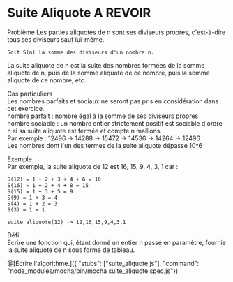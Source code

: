 # Suite Aliquote A REVOIR
  Problème
  Les parties aliquotes de n sont ses diviseurs propres, c'est-à-dire tous ses diviseurs sauf lui-même.
  
    Soit S(n) la somme des diviseurs d'un nombre n.
  
  La suite aliquote de n est la suite des nombres formées de la somme aliquote de n, puis de la somme aliquote de ce nombre, puis la somme aliquote de ce nombre, etc.
  
  Cas particuliers
  <br/>Les nombres parfaits et sociaux ne seront pas pris en considération dans cet exercice.
  <br/>nombre parfait : nombre égal à la somme de ses diviseurs propres
  <br/>nombre sociable : un nombre entier strictement positif est sociable d'ordre n si sa suite aliquote est fermée et compte n maillons. <br/>Par exemple : 12496 -> 14288 -> 15472 -> 14536 -> 14264 -> 12496
  <br/>Les nombres dont l'un des termes de la suite aliquote dépasse 10^6
  
  Exemple
  <br/>Par exemple, la suite aliquote de 12 est 16, 15, 9, 4, 3, 1 car :
  
    S(12) = 1 + 2 + 3 + 4 + 6 = 16
    S(16) = 1 + 2 + 4 + 8 = 15
    S(15) = 1 + 3 + 5 = 9
    S(9) = 1 + 3 = 4
    S(4) = 1 + 2 = 3
    S(3) = 1 = 1
  
    suite aliquote(12) -> 12,16,15,9,4,3,1
  
  Défi
  <br/>Écrire une fonction qui, étant donné un entier n passé en paramètre, fournie la suite aliquote de n sous forme de tableau.

@[Écrire l'algorithme.]({ "stubs": ["suite_aliquote.js"], "command": "node_modules/mocha/bin/mocha suite_aliquote.spec.js"})
